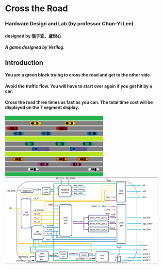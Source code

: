 # Cross the Road

### Hardware Design and Lab (by professor Chun-Yi Lee)
#### designed by 張子宜、盧悅心
##### A game designed by Verilog.

## Introduction
#### You are a green block trying to cross the road and get to the other side.
#### Avoid the traffic flow. You will have to start over again if you get hit by a car.
#### Cross the road three times as fast as you can. The total time cost will be displayed on the 7 segment display.

![image](gamescene.jpg)
![image](block_diagram.jpg)
